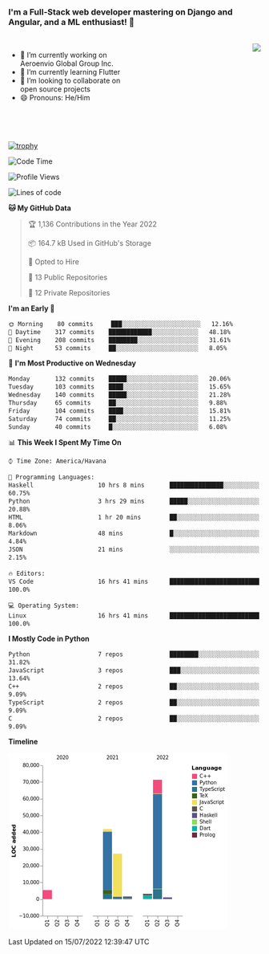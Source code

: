 ### I'm a Full-Stack web developer mastering on Django and Angular, and a ML enthusiast!  👋

<br/>

<img align="right" height="250"  src="https://media1.giphy.com/media/qgQUggAC3Pfv687qPC/giphy.gif?cid=ecf05e470ttfxgsj072btembitu1zn4ti3t3cdyg4jo5b3by&rid=giphy.gif&ct=g" />

 <div style="width:50%">
    <ul>
      <li>🔭 I’m currently working on Aeroenvio Global Group Inc.</li>
      <li>🌱 I’m currently learning Flutter</li>
      <li>👯 I’m looking to collaborate on open source projects</li>
      <li>😄 Pronouns: He/Him</li>
<!--       <li>⚡ Fun fact: I started my first professional project for a company as web dev without knowing any JS </li> -->
    </ul>
  </div>
  
<br/><br/><br/>

[![trophy](https://github-profile-trophy.vercel.app/?username=dfg-98&row=3&column=3&theme=monokai)](https://github.com/ryo-ma/github-profile-trophy)


<!--START_SECTION:waka-->
![Code Time](http://img.shields.io/badge/Code%20Time-323%20hrs%2042%20mins-blue)

![Profile Views](http://img.shields.io/badge/Profile%20Views-2-blue)

![Lines of code](https://img.shields.io/badge/From%20Hello%20World%20I%27ve%20Written-151%20Thousand%20lines%20of%20code-blue)

**🐱 My GitHub Data** 

> 🏆 1,136 Contributions in the Year 2022
 > 
> 📦 164.7 kB Used in GitHub's Storage 
 > 
> 💼 Opted to Hire
 > 
> 📜 13 Public Repositories 
 > 
> 🔑 12 Private Repositories  
 > 
**I'm an Early 🐤** 

```text
🌞 Morning    80 commits     ███░░░░░░░░░░░░░░░░░░░░░░   12.16% 
🌆 Daytime    317 commits    ████████████░░░░░░░░░░░░░   48.18% 
🌃 Evening    208 commits    ████████░░░░░░░░░░░░░░░░░   31.61% 
🌙 Night      53 commits     ██░░░░░░░░░░░░░░░░░░░░░░░   8.05%

```
📅 **I'm Most Productive on Wednesday** 

```text
Monday       132 commits    █████░░░░░░░░░░░░░░░░░░░░   20.06% 
Tuesday      103 commits    ████░░░░░░░░░░░░░░░░░░░░░   15.65% 
Wednesday    140 commits    █████░░░░░░░░░░░░░░░░░░░░   21.28% 
Thursday     65 commits     ██░░░░░░░░░░░░░░░░░░░░░░░   9.88% 
Friday       104 commits    ████░░░░░░░░░░░░░░░░░░░░░   15.81% 
Saturday     74 commits     ██░░░░░░░░░░░░░░░░░░░░░░░   11.25% 
Sunday       40 commits     █░░░░░░░░░░░░░░░░░░░░░░░░   6.08%

```


📊 **This Week I Spent My Time On** 

```text
⌚︎ Time Zone: America/Havana

💬 Programming Languages: 
Haskell                  10 hrs 8 mins       ███████████████░░░░░░░░░░   60.75% 
Python                   3 hrs 29 mins       █████░░░░░░░░░░░░░░░░░░░░   20.88% 
HTML                     1 hr 20 mins        ██░░░░░░░░░░░░░░░░░░░░░░░   8.06% 
Markdown                 48 mins             █░░░░░░░░░░░░░░░░░░░░░░░░   4.84% 
JSON                     21 mins             ░░░░░░░░░░░░░░░░░░░░░░░░░   2.15%

🔥 Editors: 
VS Code                  16 hrs 41 mins      █████████████████████████   100.0%

💻 Operating System: 
Linux                    16 hrs 41 mins      █████████████████████████   100.0%

```

**I Mostly Code in Python** 

```text
Python                   7 repos             ████████░░░░░░░░░░░░░░░░░   31.82% 
JavaScript               3 repos             ███░░░░░░░░░░░░░░░░░░░░░░   13.64% 
C++                      2 repos             ██░░░░░░░░░░░░░░░░░░░░░░░   9.09% 
TypeScript               2 repos             ██░░░░░░░░░░░░░░░░░░░░░░░   9.09% 
C                        2 repos             ██░░░░░░░░░░░░░░░░░░░░░░░   9.09%

```


**Timeline**

![Chart not found](https://raw.githubusercontent.com/dfg-98/dfg-98/main/charts/bar_graph.png) 


 Last Updated on 15/07/2022 12:39:47 UTC
<!--END_SECTION:waka-->
